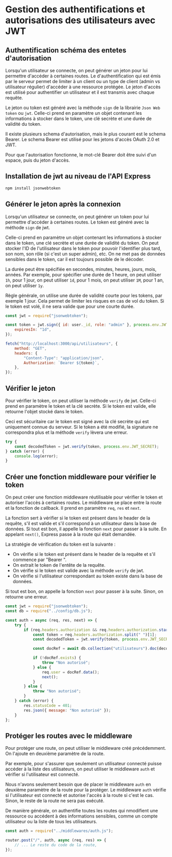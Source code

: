 # Gestion des authentifications et autorisations des utilisateurs avec JWT

## Authentification schéma des entetes d'autorisation

Lorsqu'un utilisateur se connecte, on peut générer un jeton pour lui permettre d'accéder à certaines routes. Le d'authentification qui est émis par le serveur permet de limiter à un client ou un type de client (admin vs utilisateur régulier) d'accéder à une ressource protégée. Le jeton d'accès est utilisé pour authentifier un utilisateur et il est transmis avec chaque requête.

Le jeton ou token est généré avec la méthode `sign` de la librairie `Json Web token` ou `jwt`. Celle-ci prend en paramètre un objet contenant les informations à stocker dans le token, une clé secrète et une durée de validité du token.

Il existe plusieurs schema d'autorisation, mais le plus courant est le schema Bearer. Le schema Bearer est utilisé pour les jetons d'accès OAuth 2.0 et JWT.

Pour que l'autorisation fonctionne, le mot-clé Bearer doit être suivi d'un espace, puis du jeton d'accès.

## Installation de jwt au niveau de l'API Express

```bash
npm install jsonwebtoken
```

## Générer le jeton après la connexion

Lorsqu'un utilisateur se connecte, on peut générer un token pour lui permettre d'accéder à certaines routes. Le token est généré avec la méthode `sign` de jwt.

Celle-ci prend en paramètre un objet contenant les informations à stocker dans le token, une clé secrète et une durée de validité du token. On peut stocker l'ID de l'utilisateur dans le token pour pouvoir l'identifier plus tard, son nom, son rôle (si c'est un super admin), etc. On ne met pas de données sensibles dans le token, car il est toujours possible de le décoder.

La durée peut être spécifiée en secondes, minutes, heures, jours, mois, années. Par exemple, pour spécifier une durée de 1 heure, on peut utiliser `1h`, pour 1 jour, on peut utiliser `1d`, pour 1 mois, on peut utiliser `1M`, pour 1 an, on peut utiliser `1y`.

Règle générale, on utilise une durée de validité courte pour les tokens, par exemple 1 jour. Cela permet de limiter les risques en cas de vol du token. Si le token est volé, il ne sera valide que pour une courte durée.

```javascript
const jwt = require("jsonwebtoken");

const token = jwt.sign({ id: user._id, role: "admin" }, process.env.JWT_SECRET, {
    expiresIn: "1d",
});

fetch("http://localhost:3000/api/utilisateurs", {
    method: "GET",
    headers: {
        "Content-Type": "application/json",
        Authorization: `Bearer ${token}`,
    },
});
```

## Vérifier le jeton

Pour vérifier le token, on peut utiliser la méthode `verify` de jwt. Celle-ci prend en paramètre le token et la clé secrète. Si le token est valide, elle retourne l'objet stocké dans le token.

Ceci est sécuritaire car le token est signé avec la clé secrète qui est uniquement connue du serveur. Si le token a été modifié, la signature ne correspondra plus et la méthode `verify` lèvera une erreur.

```javascript
try {
    const decodedToken = jwt.verify(token, process.env.JWT_SECRET);
} catch (error) {
    console.log(error);
}
```

## Créer une fonction middleware pour vérifier le token

On peut créer une fonction middleware réutilisable pour vérifier le token et autoriser l'accès à certaines routes.
Le middleware se place entre la route et la fonction de callback. Il prend en paramètre `req`, `res` et `next`.

La fonction sert à vérifier si le token est présent dans le header de la requête, s'il est valide et s'il correspond à un utilisateur dans la base de données. Si tout est bon, il appelle la fonction `next` pour passer à la suite.
En appelant `next()`, Express passe à la route qui était demandée.

La stratégie de vérification du token est la suivante :

-   On vérifie si le token est présent dans le header de la requête et s'il commence par "Bearer ".
-   On extrait le token de l'entête de la requête.
-   On vérifie si le token est valide avec la méthode `verify` de jwt.
-   On vérifie si l'utilisateur correspondant au token existe dans la base de données.

Si tout est bon, on appelle la fonction `next` pour passer à la suite. Sinon, on retourne une erreur.

```javascript
const jwt = require("jsonwebtoken");
const db = require("../config/db.js");

const auth = async (req, res, next) => {
    try {
        if (req.headers.authorization && req.headers.authorization.startsWith("Bearer ")) {
            const token = req.headers.authorization.split(" ")[1];
            const decodedToken = jwt.verify(token, process.env.JWT_SECRET);

            const docRef = await db.collection("utilisateurs").doc(decodedToken.id).get();

            if (!docRef.exists) {
                throw "Non autorisé";
            } else {
                req.user = docRef.data();
                next();
            }
        } else {
            throw "Non autorisé";
        }
    } catch (error) {
        res.statusCode = 401;
        res.json({ message: "Non autorisé" });
    }
};
```

## Protéger les routes avec le middleware

Pour protéger une route, on peut utiliser le middleware créé précédemment. On l'ajoute en deuxième paramètre de la route.

Par exemple, pour s'assurer que seulement un utilisateur connecté puisse accéder à la liste des utilisateurs, on peut utiliser le middleware `auth` et vérifier si l'utilisateur est connecté.

Nous n'avons seulement besoin que de placer le middleware `auth` en deuxième paramètre de la route pour la protéger. Le middleware `auth` vérifie si l'utilisateur est connecté et autorise l'accès à la route si c'est le cas. Sinon, le reste de la route ne sera pas exécuté.

De manière générale, on authentifie toutes les routes qui nmodifient une ressource ou accédent à des informations sensibles, comme un compte utilisateur ou la liste de tous les utilisateurs.

```javascript
const auth = require("../middlewares/auth.js");

router.post("/", auth, async (req, res) => {
    // ... Le reste du code de la route,
});
```
